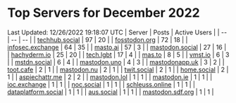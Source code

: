 # Top Servers for December 2022
Last Updated: 12/26/2022 19:18:07 UTC
| Server | Posts | Active Users |
| -- | -- | -- |
| [techhub.social](https://techhub.social/tags/PowerShell) | 97 | 20 |
| [fosstodon.org](https://fosstodon.org/tags/PowerShell) | 72 | 18 |
| [infosec.exchange](https://infosec.exchange/tags/PowerShell) | 64 | 35 |
| [masto.ai](https://masto.ai/tags/PowerShell) | 57 | 3 |
| [mastodon.social](https://mastodon.social/tags/PowerShell) | 27 | 16 |
| [hachyderm.io](https://hachyderm.io/tags/PowerShell) | 25 | 20 |
| [tech.lgbt](https://tech.lgbt/tags/PowerShell) | 17 | 4 |
| [mas.to](https://mas.to/tags/PowerShell) | 8 | 5 |
| [vmst.io](https://vmst.io/tags/PowerShell) | 6 | 3 |
| [mstdn.social](https://mstdn.social/tags/PowerShell) | 6 | 4 |
| [mastodon.uno](https://mastodon.uno/tags/PowerShell) | 4 | 3 |
| [mastodonapp.uk](https://mastodonapp.uk/tags/PowerShell) | 3 | 2 |
| [toot.cafe](https://toot.cafe/tags/PowerShell) | 2 | 1 |
| [mastodon.nu](https://mastodon.nu/tags/PowerShell) | 2 | 1 |
| [twit.social](https://twit.social/tags/PowerShell) | 2 | 1 |
| [home.social](https://home.social/tags/PowerShell) | 2 | 1 |
| [aspiechattr.me](https://aspiechattr.me/tags/PowerShell) | 2 | 2 |
| [mastodon.lol](https://mastodon.lol/tags/PowerShell) | 1 | 1 |
| [mastodon.ie](https://mastodon.ie/tags/PowerShell) | 1 | 1 |
| [ioc.exchange](https://ioc.exchange/tags/PowerShell) | 1 | 1 |
| [noc.social](https://noc.social/tags/PowerShell) | 1 | 1 |
| [schleuss.online](https://schleuss.online/tags/PowerShell) | 1 | 1 |
| [dataplatform.social](https://dataplatform.social/tags/PowerShell) | 1 | 1 |
| [aus.social](https://aus.social/tags/PowerShell) | 1 | 1 |
| [mastodon.sdf.org](https://mastodon.sdf.org/tags/PowerShell) | 1 | 1 |
